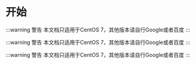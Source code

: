 # 开始

:::warning 警告
本文档只适用于CentOS 7，其他版本请自行Google或者百度
:::

:::warning 警告
本文档只适用于CentOS 7，其他版本请自行Google或者百度
:::

:::warning 警告
本文档只适用于CentOS 7，其他版本请自行Google或者百度
:::